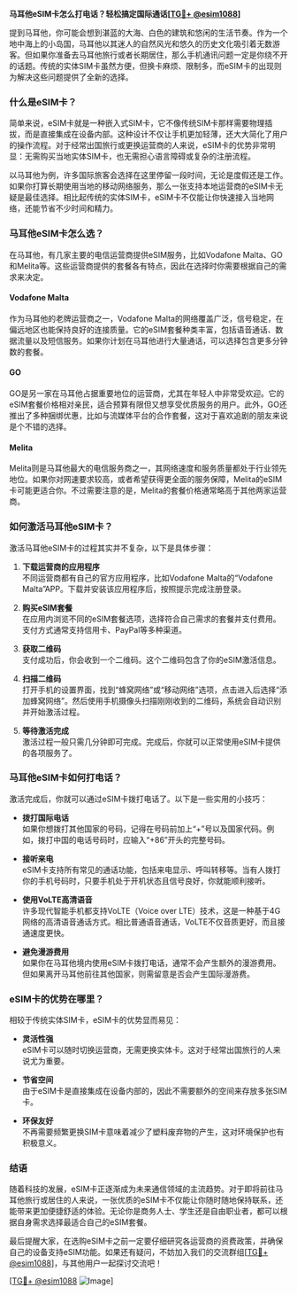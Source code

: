 **马耳他eSIM卡怎么打电话？轻松搞定国际通话[[TG💪+ @esim1088](https://t.me/s/esim1088)]**

提到马耳他，你可能会想到湛蓝的大海、白色的建筑和悠闲的生活节奏。作为一个地中海上的小岛国，马耳他以其迷人的自然风光和悠久的历史文化吸引着无数游客。但如果你准备去马耳他旅行或者长期居住，那么手机通讯问题一定是你绕不开的话题。传统的实体SIM卡虽然方便，但换卡麻烦、限制多，而eSIM卡的出现则为解决这些问题提供了全新的选择。

### 什么是eSIM卡？

简单来说，eSIM卡就是一种嵌入式SIM卡，它不像传统SIM卡那样需要物理插拔，而是直接集成在设备内部。这种设计不仅让手机更加轻薄，还大大简化了用户的操作流程。对于经常出国旅行或更换运营商的人来说，eSIM卡的优势非常明显：无需购买当地实体SIM卡，也无需担心语言障碍或复杂的注册流程。

以马耳他为例，许多国际旅客会选择在这里停留一段时间，无论是度假还是工作。如果你打算长期使用当地的移动网络服务，那么一张支持本地运营商的eSIM卡无疑是最佳选择。相比起传统的实体SIM卡，eSIM卡不仅能让你快速接入当地网络，还能节省不少时间和精力。

### 马耳他eSIM卡怎么选？

在马耳他，有几家主要的电信运营商提供eSIM服务，比如Vodafone Malta、GO和Melita等。这些运营商提供的套餐各有特点，因此在选择时你需要根据自己的需求来决定。

#### Vodafone Malta

作为马耳他的老牌运营商之一，Vodafone Malta的网络覆盖广泛，信号稳定，在偏远地区也能保持良好的连接质量。它的eSIM套餐种类丰富，包括语音通话、数据流量以及短信服务。如果你计划在马耳他进行大量通话，可以选择包含更多分钟数的套餐。

#### GO

GO是另一家在马耳他占据重要地位的运营商，尤其在年轻人中非常受欢迎。它的eSIM套餐价格相对亲民，适合预算有限但又想享受优质服务的用户。此外，GO还推出了多种捆绑优惠，比如与流媒体平台的合作套餐，这对于喜欢追剧的朋友来说是个不错的选择。

#### Melita

Melita则是马耳他最大的电信服务商之一，其网络速度和服务质量都处于行业领先地位。如果你对网速要求较高，或者希望获得更全面的服务保障，Melita的eSIM卡可能更适合你。不过需要注意的是，Melita的套餐价格通常略高于其他两家运营商。

### 如何激活马耳他eSIM卡？

激活马耳他eSIM卡的过程其实并不复杂，以下是具体步骤：

1. **下载运营商的应用程序**  
   不同运营商都有自己的官方应用程序，比如Vodafone Malta的“Vodafone Malta”APP。下载并安装该应用程序后，按照提示完成注册登录。

2. **购买eSIM套餐**  
   在应用内浏览不同的eSIM套餐选项，选择符合自己需求的套餐并支付费用。支付方式通常支持信用卡、PayPal等多种渠道。

3. **获取二维码**  
   支付成功后，你会收到一个二维码。这个二维码包含了你的eSIM激活信息。

4. **扫描二维码**  
   打开手机的设置界面，找到“蜂窝网络”或“移动网络”选项，点击进入后选择“添加蜂窝网络”。然后使用手机摄像头扫描刚刚收到的二维码，系统会自动识别并开始激活过程。

5. **等待激活完成**  
   激活过程一般只需几分钟即可完成。完成后，你就可以正常使用eSIM卡提供的各项服务了。

### 马耳他eSIM卡如何打电话？

激活完成后，你就可以通过eSIM卡拨打电话了。以下是一些实用的小技巧：

- **拨打国际电话**  
  如果你想拨打其他国家的号码，记得在号码前加上“+”号以及国家代码。例如，拨打中国的电话号码时，应输入“+86”开头的完整号码。

- **接听来电**  
  eSIM卡支持所有常见的通话功能，包括来电显示、呼叫转移等。当有人拨打你的手机号码时，只要手机处于开机状态且信号良好，你就能顺利接听。

- **使用VoLTE高清语音**  
  许多现代智能手机都支持VoLTE（Voice over LTE）技术，这是一种基于4G网络的高清语音通话方式。相比普通语音通话，VoLTE不仅音质更好，而且接通速度更快。

- **避免漫游费用**  
  如果你在马耳他境内使用eSIM卡拨打电话，通常不会产生额外的漫游费用。但如果离开马耳他前往其他国家，则需留意是否会产生国际漫游费。

### eSIM卡的优势在哪里？

相较于传统实体SIM卡，eSIM卡的优势显而易见：

- **灵活性强**  
  eSIM卡可以随时切换运营商，无需更换实体卡。这对于经常出国旅行的人来说尤为重要。

- **节省空间**  
  由于eSIM卡是直接集成在设备内部的，因此不需要额外的空间来存放多张SIM卡。

- **环保友好**  
  不再需要频繁更换SIM卡意味着减少了塑料废弃物的产生，这对环境保护也有积极意义。

### 结语

随着科技的发展，eSIM卡正逐渐成为未来通信领域的主流趋势。对于即将前往马耳他旅行或居住的人来说，一张优质的eSIM卡不仅能让你随时随地保持联系，还能带来更加便捷舒适的体验。无论你是商务人士、学生还是自由职业者，都可以根据自身需求选择最适合自己的eSIM套餐。

最后提醒大家，在选购eSIM卡之前一定要仔细研究各运营商的资费政策，并确保自己的设备支持eSIM功能。如果还有疑问，不妨加入我们的交流群组[[TG💪+ @esim1088](https://t.me/s/esim1088)]，与其他用户一起探讨交流吧！

[[TG💪+ @esim1088](https://t.me/s/esim1088) ![Image](https://i.postimg.cc/4NQfJmqS/Snipaste-2025-05-13-00-14-12.png)]